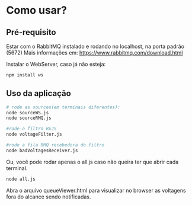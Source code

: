 # Como usar?
## Pré-requisito
Estar com o RabbitMQ instalado e rodando no localhost, na porta padrão (5672)
Mais informações em: https://www.rabbitmq.com/download.html

Instalar o WebServer, caso já não esteja:
```bash
npm install ws
```
## Uso da aplicação
```bash
# rode as sources(em terminais diferentes):
node sourceWS.js
node sourceRMQ.js

#rode o filtro RxJS
node voltageFilter.js

#rode a fila RMQ recebedora do filtro
node badVoltagesReceiver.js
```

Ou, você pode rodar apenas o all.js caso não queira ter que abrir cada terminal.
```bash
node all.js
```

Abra o arquivo queueViewer.html para visualizar no browser as voltagens fora do alcance sendo notificadas.